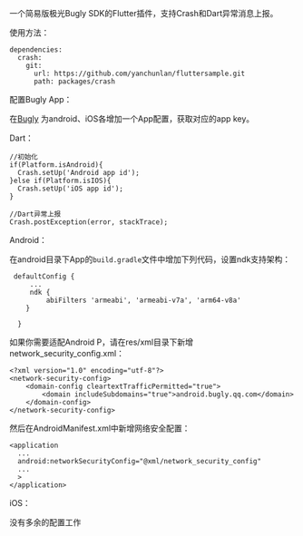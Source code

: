 一个简易版极光Bugly SDK的Flutter插件，支持Crash和Dart异常消息上报。


使用方法：

```
dependencies:
  crash:
    git:
      url: https://github.com/yanchunlan/fluttersample.git
      path: packages/crash 
```

配置Bugly App：

在[Bugly](https://bugly.qq.com/v2/workbench/apps) 为android、iOS各增加一个App配置，获取对应的app key。


Dart：

```
//初始化
if(Platform.isAndroid){
  Crash.setUp('Android app id');
}else if(Platform.isIOS){
  Crash.setUp('iOS app id');
}

//Dart异常上报
Crash.postException(error, stackTrace);

```

Android：

在android目录下App的`build.gradle`文件中增加下列代码，设置ndk支持架构：

```
 defaultConfig {
     ...
     ndk {
         abiFilters 'armeabi', 'armeabi-v7a', 'arm64-v8a'
    }

  }
```

如果你需要适配Android P，请在res/xml目录下新增network_security_config.xml：

```
<?xml version="1.0" encoding="utf-8"?>
<network-security-config>
    <domain-config cleartextTrafficPermitted="true">
        <domain includeSubdomains="true">android.bugly.qq.com</domain>
    </domain-config>
</network-security-config>
```
然后在AndroidManifest.xml中新增网络安全配置：

```
<application
  ...
  android:networkSecurityConfig="@xml/network_security_config"
  ...
  >
</application>

```


iOS：

没有多余的配置工作


